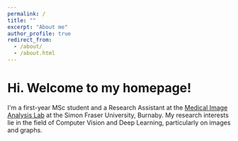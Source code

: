 ```yaml
---
permalink: /
title: ""
excerpt: "About me"
author_profile: true
redirect_from: 
  - /about/
  - /about.html
---
```


Hi. Welcome to my homepage!
=====

I'm a first-year MSc student and a Research Assistant at the [Medical Image Analysis Lab](https://www.medicalimageanalysis.com/) at the Simon Fraser University, Burnaby. My research interests lie in the field of Computer Vision and Deep Learning, particularly on images and graphs.



